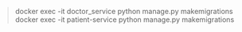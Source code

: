 > docker exec -it doctor_service python manage.py makemigrations
> docker exec -it patient-service python manage.py makemigrations